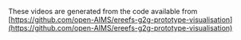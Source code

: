 These videos are generated from the code available from [https://github.com/open-AIMS/ereefs-g2g-prototype-visualisation](https://github.com/open-AIMS/ereefs-g2g-prototype-visualisation)
